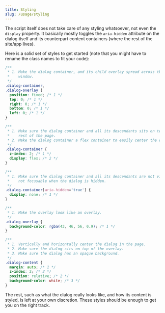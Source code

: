 ```yaml
---
title: Styling
slug: /usage/styling
---
```


The script itself does not take care of any styling whatsoever, not even the `display` property. It basically mostly toggles the `aria-hidden` attribute on the dialog itself and its counterpart content containers (where the rest of the site/app lives).

Here is a solid set of styles to get started (note that you might have to rename the class names to fit your code):

```css
/**
 * 1. Make the dialog container, and its child overlay spread across the entire 
 *    window.
 */
.dialog-container,
.dialog-overlay {
  position: fixed; /* 1 */
  top: 0; /* 1 */
  right: 0; /* 1 */
  bottom: 0; /* 1 */
  left: 0; /* 1 */
}

/**
 * 1. Make sure the dialog container and all its descendants sits on top of the
 *    rest of the page.
 * 2. Make the dialog container a flex container to easily center the dialog.
 */
.dialog-container {
  z-index: 2; /* 1 */
  display: flex; /* 2 */
}

/**
 * 1. Make sure the dialog container and all its descendants are not visible and
 *    not focusable when the dialog is hidden.
 */
.dialog-container[aria-hidden='true'] {
  display: none; /* 1 */
}

/**
 * 1. Make the overlay look like an overlay.
 */
.dialog-overlay {
  background-color: rgba(43, 46, 56, 0.9); /* 1 */
}

/**
 * 1. Vertically and horizontally center the dialog in the page.
 * 2. Make sure the dialog sits on top of the overlay.
 * 3. Make sure the dialog has an opaque background.
 */
.dialog-content {
  margin: auto; /* 1 */
  z-index: 2; /* 2 */
  position: relative; /* 2 */
  background-color: white; /* 3 */
}
```

The rest, such as what the dialog really looks like, and how its content is styled, is left at your own discretion. These styles should be enough to get you on the right track.
